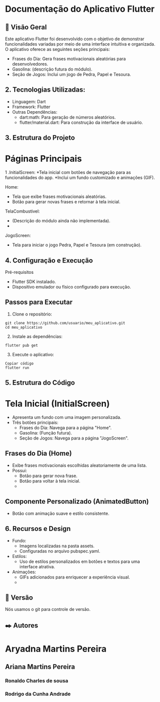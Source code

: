 # Documentação do Aplicativo Flutter

## 🚀 Visão Geral
Este aplicativo Flutter foi desenvolvido com o objetivo de demonstrar funcionalidades variadas por meio de uma interface intuitiva e organizada. O aplicativo oferece as seguintes seções principais:

* Frases do Dia: Gera frases motivacionais aleatórias para desenvolvedores.
* Gasolina: (descrição futura do módulo).
* Seção de Jogos: Inclui um jogo de Pedra, Papel e Tesoura.

  
## 2. Tecnologias Utilizadas:

* Linguagem: Dart
* Framework: Flutter
* Outras Dependências:
  * dart:math: Para geração de números aleatórios.
  * flutter/material.dart: Para construção da interface de usuário.
  
## 3. Estrutura do Projeto

# Páginas Principais
 1 .InitialScreen:
    *Tela inicial com botões de navegação para as funcionalidades do app.
    *Inclui um fundo customizado e animações (GIF).
    
Home:
   * Tela que exibe frases motivacionais aleatórias.
   * Botão para gerar novas frases e retornar à tela inicial.
     
TelaCombustivel:
   * (Descrição do módulo ainda não implementada).
   * 
JogoScreen:
   * Tela para iniciar o jogo Pedra, Papel e Tesoura (em construção).

     
## 4. Configuração e Execução

Pré-requisitos
  * Flutter SDK instalado.
  * Dispositivo emulador ou físico configurado para execução.
    
## Passos para Executar

1. Clone o repositório:
```
git clone https://github.com/usuario/meu_aplicativo.git
cd meu_aplicativo
```

2. Instale as dependências:
```
flutter pub get
```

3. Execute o aplicativo:

```
Copiar código
flutter run
```
## 5. Estrutura do Código
   
# Tela Inicial (InitialScreen)

 * Apresenta um fundo com uma imagem personalizada.
 * Três botões principais:
   * Frases do Dia: Navega para a página "Home".
   * Gasolina: (Função futura).
   * Seção de Jogos: Navega para a página "JogoScreen".
     
## Frases do Dia (Home)

 * Exibe frases motivacionais escolhidas aleatoriamente de uma lista.
 * Possui:
    * Botão para gerar nova frase.
    * Botão para voltar à tela inicial.
    * 
## Componente Personalizado (AnimatedButton)

  * Botão com animação suave e estilo consistente.

    
## 6. Recursos e Design

  * Fundo:
    * Imagens localizadas na pasta assets.
    * Configuradas no arquivo pubspec.yaml.
  * Estilos:
    * Uso de estilos personalizados em botões e textos para uma interface atrativa.
  * Animações:
    * GIFs adicionados para enriquecer a experiência visual.
    * 
## 📌 Versão

Nós usamos o git para controle de versão. 

## ✒️ Autores

# Aryadna Martins Pereira
## Ariana Martins Pereira
### Ronaldo Charles de sousa
### Rodrigo da Cunha Andrade










